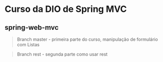# Curso da DIO de Spring MVC
## spring-web-mvc

> Branch master - primeira parte do curso, manipulação de formulário com Listas

> Branch rest - segunda parte como usar rest


